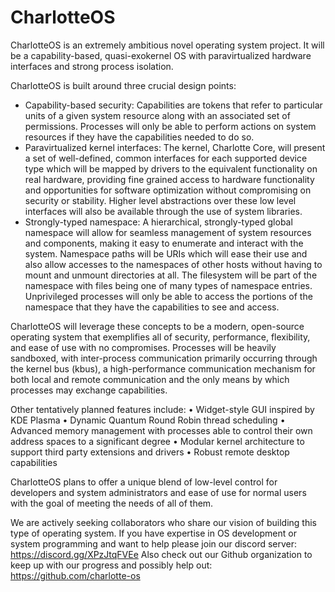 # CharlotteOS

CharlotteOS is an extremely ambitious novel operating system project. It will be a capability-based, quasi-exokernel OS with paravirtualized hardware interfaces and strong process isolation.

CharlotteOS is built around three crucial design points:
- Capability-based security: Capabilities are tokens that refer to particular units of a given system resource along with an associated set of permissions. Processes will only be able to perform actions on system resources if they have the capabilities needed to do so.
- Paravirtualized kernel interfaces: The kernel, Charlotte Core, will present a set of well-defined, common interfaces for each supported device type which will be mapped by drivers to the equivalent functionality on real hardware, providing fine grained access to hardware functionality and opportunities for software optimization without compromising on security or stability. Higher level abstractions over these low level interfaces will also be available through the use of system libraries. 
- Strongly-typed namespace: A hierarchical, strongly-typed global namespace will allow for seamless management of system resources and components, making it easy to enumerate and interact with the system. Namespace paths will be URIs which will ease their use and also allow accesses to the namespaces of other hosts without having to mount and unmount directories at all. The filesystem will be part of the namespace with files being one of many types of namespace entries. Unprivileged processes will only be able to access the portions of the namespace that they have the capabilities to see and access.

CharlotteOS will leverage these concepts to be a modern, open-source operating system that exemplifies all of security, performance, flexibility, and ease of use with no compromises. Processes will be heavily sandboxed, with inter-process communication primarily occurring through the kernel bus (kbus), a high-performance communication mechanism for both local and remote communication and the only means by which processes may exchange capabilities.

Other tentatively planned features include:
    • Widget-style GUI inspired by KDE Plasma 
    • Dynamic Quantum Round Robin thread scheduling 
    • Advanced memory management with processes able to control their own address spaces to a significant degree 
    • Modular kernel architecture to support third party extensions and drivers
    • Robust remote desktop capabilities
 
CharlotteOS plans to offer a unique blend of low-level control for developers and system administrators and ease of use for normal users with the goal of meeting the needs of all of them.

We are actively seeking collaborators who share our vision of building this type of operating system. If you have expertise in OS development or system programming and want to help please join our discord server: 
https://discord.gg/XPzJtqFVEe
Also check out our Github organization to keep up with our progress and possibly help out:
https://github.com/charlotte-os
